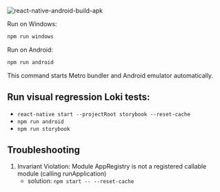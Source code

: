 ![react-native-android-build-apk](https://github.com/petr7555/bachelors_thesis_accounting_ocr/workflows/react-native-android-build-apk/badge.svg)

Run on Windows:

```bash
npm run windows
```

Run on Android:

```bash
npm run android
```

This command starts Metro bundler and Android emulator automatically.

## Run visual regression Loki tests:
- `react-native start --projectRoot storybook --reset-cache`
- `npm run android`
- `npm run storybook`

## Troubleshooting
1. Invariant Violation: Module AppRegistry is not a registered callable module (calling runApplication)
    - solution: `npm start -- --reset-cache`
